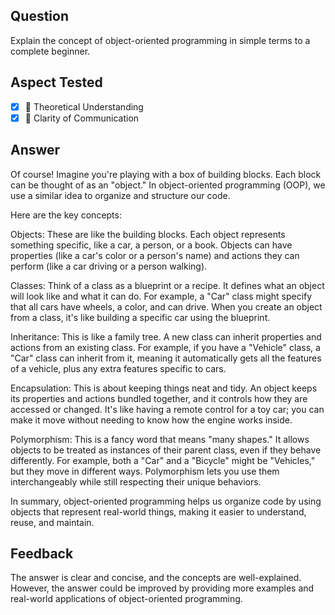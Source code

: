 ## Question

Explain the concept of object-oriented programming in simple terms to a complete beginner.

## Aspect Tested

- [x] 🧠 Theoretical Understanding
- [x] 📝 Clarity of Communication

## Answer

Of course! Imagine you're playing with a box of building blocks. Each block can be thought of as an "object." In object-oriented programming (OOP), we use a similar idea to organize and structure our code.

Here are the key concepts:

Objects: These are like the building blocks. Each object represents something specific, like a car, a person, or a book. Objects can have properties (like a car's color or a person's name) and actions they can perform (like a car driving or a person walking).

Classes: Think of a class as a blueprint or a recipe. It defines what an object will look like and what it can do. For example, a "Car" class might specify that all cars have wheels, a color, and can drive. When you create an object from a class, it's like building a specific car using the blueprint.

Inheritance: This is like a family tree. A new class can inherit properties and actions from an existing class. For example, if you have a "Vehicle" class, a "Car" class can inherit from it, meaning it automatically gets all the features of a vehicle, plus any extra features specific to cars.

Encapsulation: This is about keeping things neat and tidy. An object keeps its properties and actions bundled together, and it controls how they are accessed or changed. It's like having a remote control for a toy car; you can make it move without needing to know how the engine works inside.

Polymorphism: This is a fancy word that means "many shapes." It allows objects to be treated as instances of their parent class, even if they behave differently. For example, both a "Car" and a "Bicycle" might be "Vehicles," but they move in different ways. Polymorphism lets you use them interchangeably while still respecting their unique behaviors.

In summary, object-oriented programming helps us organize code by using objects that represent real-world things, making it easier to understand, reuse, and maintain.

## Feedback

The answer is clear and concise, and the concepts are well-explained. However, the answer could be improved by providing more examples and real-world applications of object-oriented programming.
